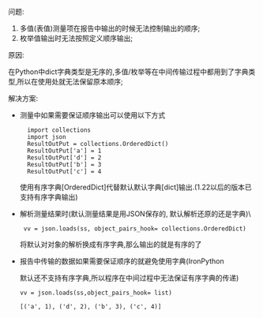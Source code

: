 问题:

1.  多值(表值)测量项在报告中输出的时候无法控制输出的顺序;
2.  枚举值输出时无法按照定义顺序输出;

原因:

在Python中dict字典类型是无序的,多值/枚举等在中间传输过程中都用到了字典类型,所以在使用处就无法保留原本顺序;

解决方案:


- 测量中如果需要保证顺序输出可以使用以下方式
	
	    import collections	    
	    import json	    
	    ResultOutPut = collections.OrderedDict()	    
	    ResultOutPut['a'] = 1	    
	    ResultOutPut['d'] = 2	    
	    ResultOutPut['b'] = 3
	    ResultOutPut['c'] = 4

   使用有序字典[OrderedDict]代替默认默认字典[dict]输出.(1.22以后的版本已支持有序字典输出)

-  解析测量结果时(默认测量结果是用JSON保存的, 默认解析还原的还是字典)\\

		vv = json.loads(ss, object_pairs_hook= collections.OrderedDict)

   将默认对对象的解析换成有序字典,那么输出的就是有序的了



-   报告中传输的数据如果需要保证顺序的就避免使用字典(IronPython

    默认还不支持有序字典,所以程序在中间过程中无法保证有序字典的传递)

		vv = json.loads(ss,object_pairs_hook= list)
		
		[('a', 1), ('d', 2), ('b', 3), ('c', 4)]
